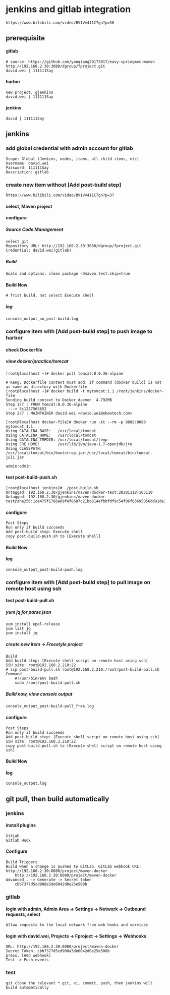 # jenkins and gitlab integration
    https://www.bilibili.com/video/BV1Vv411C7gn?p=36
    
## prerequisite
#### gitlab
    # source: https://github.com/yanqiang20172017/easy-springmvc-maven
    http://192.168.2.30:3080/dgroup/fproject.git
    david.wei | 111111Say
#### harbor
    new project, gjenkins
    david.wei | 111111Say
#### jenkins
    david | 111111Say
        
## jenkins
### add global credential with admin account for gitlab
    Scope: Global (Jenkins, nodes, items, all child items, etc)
    Username: david.wei
    Password: 111111Say
    Description: gitlab
    
### create new item without [Add post-build step]
    https://www.bilibili.com/video/BV1Vv411C7gn?p=37
#### select, Maven project
#### configure
##### Source Code Management
    select git
    Repository URL: http://192.168.2.30:3080/dgroup/fproject.git
    Credential: david.wei(gitlab)
##### Build
    Goals and options: clean package -Dmaven.test.skip=true
#### Build Now
    # frist build, not select Execute shell
##### log
    console_output_no_post-build.log
 
### configure item with [Add post-build step] to push image to harbor 
#### check Dockerfile
##### view docker/practice/tomcat
    [root@localhost ~]# docker pull tomcat:8.0.36-alpine 
    
    # Keng, Dockerfile context must add, if command [docker build] is not as same as directory with Dockerfile  
    [root@localhost ~]# docker build -t mytomcat:1.1 /root/jenkins/docker-file
    Sending build context to Docker daemon  4.792MB
    Step 1/7 : FROM tomcat:8.0.36-alpine
     ---> 5c1227565652
    Step 2/7 : MAINTAINER david.wei <david.wei@ebaotech.com>

    [root@localhost docker-file]# docker run -it --rm -p 8888:8080 mytomcat:1.1
    Using CATALINA_BASE:   /usr/local/tomcat
    Using CATALINA_HOME:   /usr/local/tomcat
    Using CATALINA_TMPDIR: /usr/local/tomcat/temp
    Using JRE_HOME:        /usr/lib/jvm/java-1.7-openjdk/jre
    Using CLASSPATH:       /usr/local/tomcat/bin/bootstrap.jar:/usr/local/tomcat/bin/tomcat-juli.jar 

    admin:admin
#### test post-build-push.sh 
    [root@localhost jenkins]# ./post-build.sh 
    Untagged: 192.168.2.30/gjenkins/maven-docker-test:20201118-105110
    Untagged: 192.168.2.30/gjenkins/maven-docker-test@sha256:1ce475f1766a89f4f8687c21bd814efbbfdf9c54f06f63695856dd91de3b382d
#### configure
    Post Steps
    Run only if build succeeds
    Add post-build step: Execute shell
    copy post-build-push.sh to [Execute shell]
#### Build Now
#### log
    console_output_post-build-push.log
    
### configure item with [Add post-build step] to pull image on remote host using ssh     
#### test post-build-pull.sh
##### yum jq for parse json
    yum install epel-release
    yum list jq
    yum install jq
##### create new item -> Freestyle project
    Build
    Add build step: [Execute shell script on remote host using ssh]
    SSH site: root@192.168.2.210:22
    # scp post-build-pull.sh root@192.168.2.210:/root/post-build-pull.sh 
    Command
        #!/usr/bin/env bash
        sudo /root/post-build-pull.sh
##### Build now, view console output
    console_output_post-build-pull_free.log
#### configure
    Post Steps
    Run only if build succeeds
    Add post-build step: [Execute shell script on remote host using ssh]
    SSH site: root@192.168.2.210:22
    copy post-build-pull.sh to [Execute shell script on remote host using ssh]
#### Build Now
#### log
    console_output.log

## git pull, then build automatically
### jenkins
#### install plugins
    GitLab
    Gitlab Hook
#### Configure
    Build Triggers
    Build when a change is pushed to GitLab. GitLab webhook URL: http://192.168.2.30:8080/project/maven-docker
        http://192.168.2.30:8080/project/maven-docker
    Advanced.. -> Generate -> Secret token 
        cbb7377d5cd908a3de6042d0e25e508b
### gitlab
#### login with admin, Admin Area -> Settings -> Network -> Outbound requests, select
    Allow requests to the local network from web hooks and services
#### login with david.wei, Projects -> Fproject -> Settings -> Webhooks
    URL: http://192.168.2.30:8080/project/maven-docker
    Secret Token: cbb7377d5cd908a3de6042d0e25e508b
    press, [Add webhook]
    Test -> Push events
### test 
    git clone the relevant *.git, vi, commit, push, then jenkins will build automatically 
